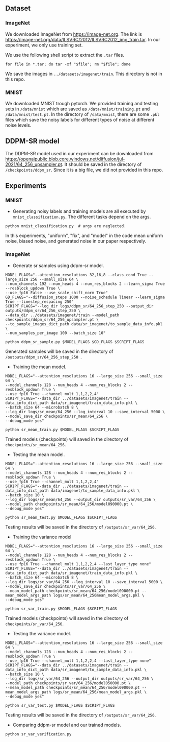 ## Dataset

### ImageNet

We downloaded ImageNet from https://image-net.org. The link is https://image-net.org/data/ILSVRC/2012/ILSVRC2012_img_train.tar. In our experiment, we only use training set.

We use the following shell script to extract the `.tar` files.

```shell
for file in *.tar; do tar -xf "$file"; rm "$file"; done
```

We save the images in `../datasets/imagenet/train`. This directory is not in this repo.



### MNIST

We downloaded MNIST trough pytorch. We provided training and testing sets in `/data/mnist` which are saved as `/data/mnist/training.pt` and `/data/mnist/test.pt`. In the directory of `/data/mnist`, there are some `.pkl` files which save the noisy labels for different types of noise at different noise levels.



## DDPM-SR model

The DDPM-SR model used in our experiment can be downloaded from https://openaipublic.blob.core.windows.net/diffusion/jul-2021/64_256_upsampler.pt. It should be saved in the directory of `/checkpoints/ddpm_sr`. Since it is a big file, we did not provided in this repo.



## Experiments

### MNIST

- Generating noisy labels and training models are all executed by `mnist_classification.py`. The different tasks depend on the args. 

```shell
python mnist_classification.py  # args are neglected.
```

In this experiments, "uniform", "fix", and "model" in the code mean uniform noise, biased noise, and generated noise in our paper respectively.



### ImageNet

- Generate sr samples using ddpm-sr model.

```shell
MODEL_FLAGS="--attention_resolutions 32,16,8 --class_cond True --large_size 256 --small_size 64 \
--num_channels 192 --num_heads 4 --num_res_blocks 2 --learn_sigma True --resblock_updown True \
--use_fp16 False --use_scale_shift_norm True"
GD_FLAGS="--diffusion_steps 1000 --noise_schedule linear --learn_sigma True --timestep_respacing 250"
SCRIPT_FLAGS="--log_dir logs/ddpm_sr/64_256_step_250 --output_dir outputs/ddpm_sr/64_256_step_250 \
--data_dir ../datasets/imagenet/train --model_path checkpoints/ddpm_sr/64_256_upsampler.pt \
--to_sample_images_dict_path data/sr_imagenet/to_sample_data_info.pkl \
--num_samples_per_image 100 --batch_size 10"

python ddpm_sr_sample.py $MODEL_FLAGS $GD_FLAGS $SCRIPT_FLAGS
```

Generated samples will be saved in the directory of `/outputs/ddpm_sr/64_256_step_250 `.



- Training the mean model.

```shell
MODEL_FLAGS="--attention_resolutions 16 --large_size 256 --small_size 64 \
--model_channels 128 --num_heads 4 --num_res_blocks 2 --resblock_updown True \
--use_fp16 True --channel_mult 1,1,2,2,4"
SCRIPT_FLAGS="--data_dir ../datasets/imagenet/train --data_info_dict_path data/sr_imagenet/train_data_info.pkl \
--batch_size 64 --microbatch 8 \
--log_dir logs/sr_mean/64_256 --log_interval 10 --save_interval 5000 \
--model_save_dir checkpoints/sr_mean/64_256 \
--debug_mode yes"

python sr_mean_train.py $MODEL_FLAGS $SCRIPT_FLAGS
```

Trained models (checkpoints) will saved in the directory of `checkpoints/sr_mean/64_256`.



- Testing the mean model.

```shell
MODEL_FLAGS="--attention_resolutions 16 --large_size 256 --small_size 64 \
--model_channels 128 --num_heads 4 --num_res_blocks 2 --resblock_updown True \
--use_fp16 True --channel_mult 1,1,2,2,4"
SCRIPT_FLAGS="--data_dir ../datasets/imagenet/train --data_info_dict_path data/imagenet/to_sample_data_info.pkl \
--batch_size 10 \
--log_dir logs/sr_mean/64_256 --output_dir outputs/sr_var/64_256 \
--model_path checkpoints/sr_mean/64_256/model090000.pt \
--debug_mode yes"

python sr_mean_test.py $MODEL_FLAGS $SCRIPT_FLAGS
```

Testing results will be saved in the directory of `/outputs/sr_var/64_256`.



- Training the variance model

```shell
MODEL_FLAGS="--attention_resolutions 16 --large_size 256 --small_size 64 \
--model_channels 128 --num_heads 4 --num_res_blocks 2 --resblock_updown True \
--use_fp16 True --channel_mult 1,1,2,2,4 --last_layer_type none"
SCRIPT_FLAGS="--data_dir ../datasets/imagenet/train --data_info_dict_path data/sr_imagenet/train_data_info.pkl \
--batch_size 64 --microbatch 8 \
--log_dir logs/sr_var/64_256 --log_interval 10 --save_interval 5000 \
--model_save_dir checkpoints/sr_var/64_256 \
--mean_model_path checkpoints/sr_mean/64_256/model090000.pt --mean_model_args_path logs/sr_mean/64_256mean_model_args.pkl \
--debug_mode yes"

python sr_var_train.py $MODEL_FLAGS $SCRIPT_FLAGS
```

Trained models (checkpoints) will saved in the directory of `checkpoints/sr_var/64_256`.



- Testing the variance model.

```shell
MODEL_FLAGS="--attention_resolutions 16 --large_size 256 --small_size 64 \
--model_channels 128 --num_heads 4 --num_res_blocks 2 --resblock_updown True \
--use_fp16 True --channel_mult 1,1,2,2,4 --last_layer_type none"
SCRIPT_FLAGS="--data_dir ../datasets/imagenet/train --data_info_dict_path data/sr_imagenet/to_sample_data_info.pkl \
--batch_size 10 \
--log_dir logs/sr_var/64_256 --output_dir outputs/sr_var/64_256 \
--model_path checkpoints/sr_var/64_256/model050000.pt \
--mean_model_path checkpoints/sr_mean/64_256/model090000.pt --mean_model_args_path logs/sr_mean/64_256/mean_model_args.pkl \
--debug_mode yes"

python sr_var_test.py $MODEL_FLAGS $SCRIPT_FLAGS
```

Testing results will be saved in the directory of `/outputs/sr_var/64_256`.



- Comparing ddpm-sr model and our trained models.

```shell
python sr_var_verification.py
```

